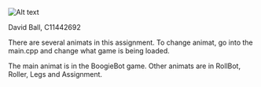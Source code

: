 ![Alt text](https://raw.github.com/skooter500/BGE/master/Logo/BGE_Logo_01.png)

David Ball, C11442692


There are several animats in this assignment. To change animat, go into the main.cpp and change what game is being loaded.

The main animat is in the BoogieBot game.
Other animats are in RollBot, Roller, Legs and Assignment.


